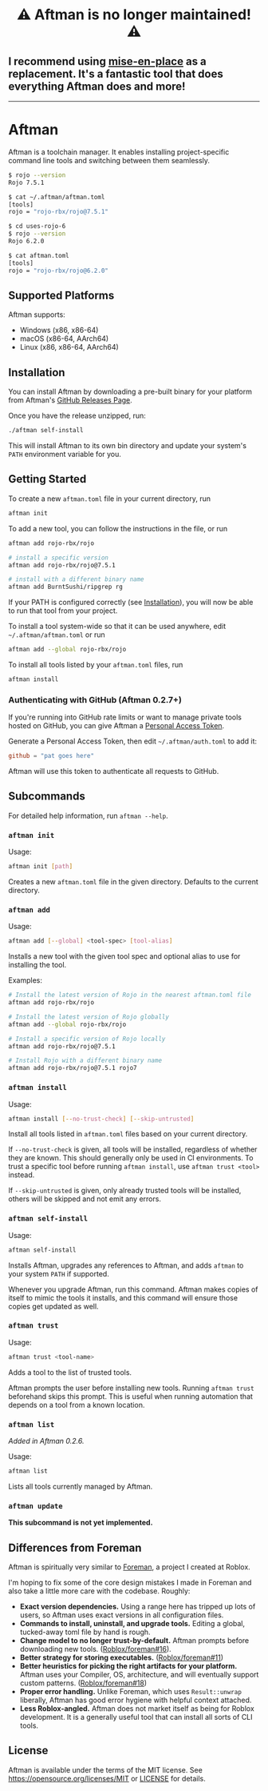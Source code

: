 <h1 align="center">⚠️ Aftman is no longer maintained! ⚠️</h1>

## I recommend using [mise-en-place](https://mise.jdx.dev) as a replacement. It's a fantastic tool that does everything Aftman does and more!

---

# Aftman
Aftman is a toolchain manager. It enables installing project-specific command line tools and switching between them seamlessly.

```bash
$ rojo --version
Rojo 7.5.1

$ cat ~/.aftman/aftman.toml
[tools]
rojo = "rojo-rbx/rojo@7.5.1"

$ cd uses-rojo-6
$ rojo --version
Rojo 6.2.0

$ cat aftman.toml
[tools]
rojo = "rojo-rbx/rojo@6.2.0" 
```

## Supported Platforms
Aftman supports:

- Windows (x86, x86-64)
- macOS (x86-64, AArch64)
- Linux (x86, x86-64, AArch64)

## Installation
You can install Aftman by downloading a pre-built binary for your platform from Aftman's [GitHub Releases Page](https://github.com/LPGhatguy/aftman/releases).

Once you have the release unzipped, run:

```bash
./aftman self-install
```

This will install Aftman to its own bin directory and update your system's `PATH` environment variable for you.

## Getting Started
To create a new `aftman.toml` file in your current directory, run

```bash
aftman init
```

To add a new tool, you can follow the instructions in the file, or run

```bash
aftman add rojo-rbx/rojo

# install a specific version
aftman add rojo-rbx/rojo@7.5.1

# install with a different binary name
aftman add BurntSushi/ripgrep rg
```

If your PATH is configured correctly (see [Installation](#installation)), you will now be able to run that tool from your project.

To install a tool system-wide so that it can be used anywhere, edit `~/.aftman/aftman.toml` or run

```bash
aftman add --global rojo-rbx/rojo
```

To install all tools listed by your `aftman.toml` files, run

```bash
aftman install
```

### Authenticating with GitHub (Aftman 0.2.7+)
If you're running into GitHub rate limits or want to manage private tools hosted on GitHub, you can give Aftman a [Personal Access Token][pat].

Generate a Personal Access Token, then edit `~/.aftman/auth.toml` to add it:

```toml
github = "pat goes here"
```

Aftman will use this token to authenticate all requests to GitHub.

[pat]: https://docs.github.com/en/authentication/keeping-your-account-and-data-secure/creating-a-personal-access-token

## Subcommands
For detailed help information, run `aftman --help`.

### `aftman init`
Usage:

```bash
aftman init [path]
```

Creates a new `aftman.toml` file in the given directory. Defaults to the current directory.

### `aftman add`
Usage:

```bash
aftman add [--global] <tool-spec> [tool-alias]
```

Installs a new tool with the given tool spec and optional alias to use for installing the tool.

Examples:

```bash
# Install the latest version of Rojo in the nearest aftman.toml file
aftman add rojo-rbx/rojo

# Install the latest version of Rojo globally
aftman add --global rojo-rbx/rojo

# Install a specific version of Rojo locally
aftman add rojo-rbx/rojo@7.5.1

# Install Rojo with a different binary name
aftman add rojo-rbx/rojo@7.5.1 rojo7
```

### `aftman install`
Usage:

```bash
aftman install [--no-trust-check] [--skip-untrusted]
```

Install all tools listed in `aftman.toml` files based on your current directory.

If `--no-trust-check` is given, all tools will be installed, regardless of whether they are known. This should generally only be used in CI environments. To trust a specific tool before running `aftman install`, use `aftman trust <tool>` instead.

If `--skip-untrusted` is given, only already trusted tools will be installed, others will be skipped and not emit any errors.

### `aftman self-install`
Usage:

```bash
aftman self-install
```

Installs Aftman, upgrades any references to Aftman, and adds `aftman` to your system `PATH` if supported.

Whenever you upgrade Aftman, run this command. Aftman makes copies of itself to mimic the tools it installs, and this command will ensure those copies get updated as well.

### `aftman trust`
Usage:

```bash
aftman trust <tool-name>
```

Adds a tool to the list of trusted tools.

Aftman prompts the user before installing new tools. Running `aftman trust` beforehand skips this prompt. This is useful when running automation that depends on a tool from a known location.

### `aftman list`
*Added in Aftman 0.2.6.*

Usage:

```bash
aftman list
```

Lists all tools currently managed by Aftman.

### `aftman update`
**This subcommand is not yet implemented.**

## Differences from Foreman
Aftman is spiritually very similar to [Foreman], a project I created at Roblox.

I'm hoping to fix some of the core design mistakes I made in Foreman and also take a little more care with the codebase. Roughly:

* **Exact version dependencies.** Using a range here has tripped up lots of users, so Aftman uses exact versions in all configuration files.
* **Commands to install, uninstall, and upgrade tools.** Editing a global, tucked-away toml file by hand is rough.
* **Change model to no longer trust-by-default.** Aftman prompts before downloading new tools. ([Roblox/foreman#16]).
* **Better strategy for storing executables.** ([Roblox/foreman#11])
* **Better heuristics for picking the right artifacts for your platform.** Aftman uses your Compiler, OS, architecture, and will eventually support custom patterns. ([Roblox/foreman#18])
* **Proper error handling.** Unlike Foreman, which uses `Result::unwrap` liberally, Aftman has good error hygiene with helpful context attached.
* **Less Roblox-angled.** Aftman does not market itself as being for Roblox development. It is a generally useful tool that can install all sorts of CLI tools.

[Foreman]: https://github.com/Roblox/foreman
[Roblox/foreman#11]: https://github.com/Roblox/foreman/issues/11
[Roblox/foreman#16]: https://github.com/Roblox/foreman/issues/16
[Roblox/foreman#18]: https://github.com/Roblox/foreman/issues/18

## License
Aftman is available under the terms of the MIT license. See <https://opensource.org/licenses/MIT> or [LICENSE](LICENSE) for details.
